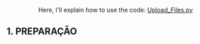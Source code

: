 <p align= "center">
  Here, I'll explain how to use the code: <a href="Upload_Files.py">Upload_Files.py</a> <br>
</p>

## 1. PREPARAÇÃO
